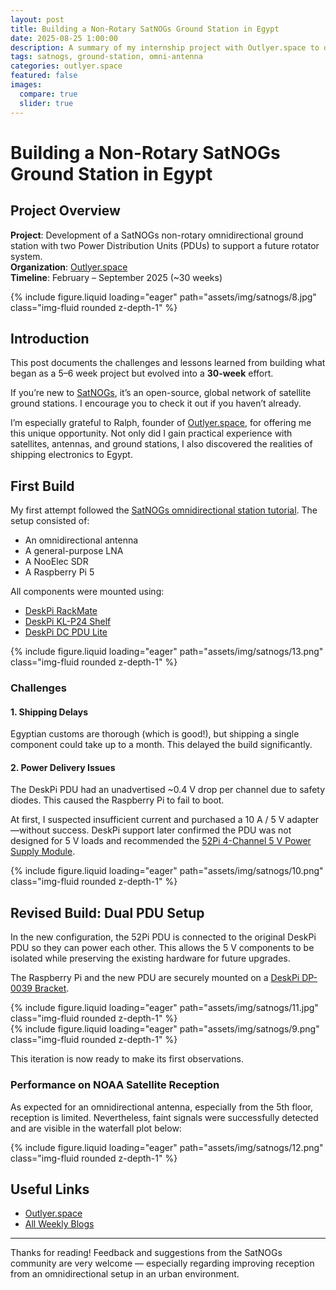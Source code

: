 ```yaml
---
layout: post
title: Building a Non-Rotary SatNOGs Ground Station in Egypt  
date: 2025-08-25 1:00:00
description: A summary of my internship project with Outlyer.space to develop a non-rotary ground station in Egypt.
tags: satnogs, ground-station, omni-antenna
categories: outlyer.space
featured: false
images:
  compare: true
  slider: true
---
```


# Building a Non-Rotary SatNOGs Ground Station in Egypt

## Project Overview  
**Project**: Development of a SatNOGs non-rotary omnidirectional ground station with two Power Distribution Units (PDUs) to support a future rotator system.  
**Organization**: [Outlyer.space](https://outlyer.space/)  
**Timeline**: February – September 2025 (~30 weeks)

<div class="row">
    <div class="col-sm mt-3 mt-md-0">
        {% include figure.liquid loading="eager" path="assets/img/satnogs/8.jpg" class="img-fluid rounded z-depth-1" %}
    </div>
</div>

## Introduction  

This post documents the challenges and lessons learned from building what began as a 5–6 week project but evolved into a **30-week** effort.  

If you’re new to [SatNOGs](https://satnogs.org/), it’s an open-source, global network of satellite ground stations. I encourage you to check it out if you haven’t already.  

I’m especially grateful to Ralph, founder of [Outlyer.space](https://outlyer.space/), for offering me this unique opportunity. Not only did I gain practical experience with satellites, antennas, and ground stations, I also discovered the realities of shipping electronics to Egypt.

## First Build  

My first attempt followed the [SatNOGs omnidirectional station tutorial](https://wiki.satnogs.org/Omnidirectional_Station_How_To). The setup consisted of:  

- An omnidirectional antenna  
- A general-purpose LNA  
- A NooElec SDR  
- A Raspberry Pi 5  

All components were mounted using:  

- [DeskPi RackMate](https://deskpi.com/products/deskpi-rackmate-t0-black-version-rackmount-10-inch-4u-server-cabinet-for-network-servers-audio-and-video-equipment)  
- [DeskPi KL-P24 Shelf](https://deskpi.com/products/deskpi-kl-p24-raspberry-pi-adapter-board?_pos=5&_sid=2d380a52d&_ss=r)  
- [DeskPi DC PDU Lite](https://deskpi.com/products/deskpi-dc-pdu-lite-7-ch-0-5u-for-deskpi-rackmate-t1?_pos=1&_sid=f10dbf8b5&_ss=r)

<div class="row">
    <div class="col-sm mt-3 mt-md-0">
        {% include figure.liquid loading="eager" path="assets/img/satnogs/13.png" class="img-fluid rounded z-depth-1" %}
    </div>
</div>

### Challenges

#### 1. Shipping Delays  
Egyptian customs are thorough (which is good!), but shipping a single component could take up to a month. This delayed the build significantly.

#### 2. Power Delivery Issues  
The DeskPi PDU had an unadvertised ~0.4 V drop per channel due to safety diodes. This caused the Raspberry Pi to fail to boot.  

At first, I suspected insufficient current and purchased a 10 A / 5 V adapter—without success. DeskPi support later confirmed the PDU was not designed for 5 V loads and recommended the [52Pi 4-Channel 5 V Power Supply Module](https://52pi.com/collections/new-arrivals/products/52pi-4-usb-channel-5v-power-supply-module-for-raspberry-pi-pico-0-91-inch-oled-screen-compatible-with-1u-rack-mounting).

<div class="row">
    <div class="col-sm mt-3 mt-md-0">
        {% include figure.liquid loading="eager" path="assets/img/satnogs/10.png" class="img-fluid rounded z-depth-1" %}
    </div>
</div>

## Revised Build: Dual PDU Setup  

In the new configuration, the 52Pi PDU is connected to the original DeskPi PDU so they can power each other. This allows the 5 V components to be isolated while preserving the existing hardware for future upgrades.  

The Raspberry Pi and the new PDU are securely mounted on a [DeskPi DP-0039 Bracket](google.com).  

<div class="row">
    <div class="col-sm mt-3 mt-md-0">
        {% include figure.liquid loading="eager" path="assets/img/satnogs/11.jpg" class="img-fluid rounded z-depth-1" %}
    </div>
    <div class="col-sm mt-3 mt-md-0">
        {% include figure.liquid loading="eager" path="assets/img/satnogs/9.png" class="img-fluid rounded z-depth-1" %}
    </div>
</div>

This iteration is now ready to make its first observations.

### Performance on NOAA Satellite Reception  

As expected for an omnidirectional antenna, especially from the 5th floor, reception is limited. Nevertheless, faint signals were successfully detected and are visible in the waterfall plot below:

<div class="row">
    <div class="col-sm mt-3 mt-md-0">
        {% include figure.liquid loading="eager" path="assets/img/satnogs/12.png" class="img-fluid rounded z-depth-1" %}
    </div>
</div>

## Useful Links  

- [Outlyer.space](https://outlyer.space/)  
- [All Weekly Blogs](https://studhamza.github.io/hamza-folio/blog/tag/gnuradio/)  

---

Thanks for reading! Feedback and suggestions from the SatNOGs community are very welcome — especially regarding improving reception from an omnidirectional setup in an urban environment.
